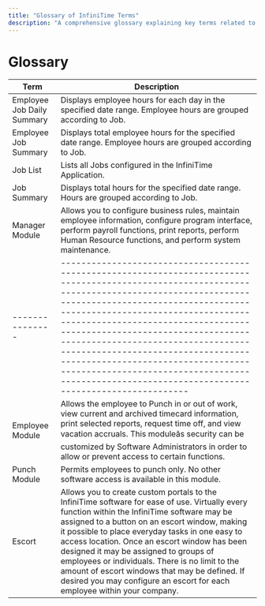 ```yaml
---
title: "Glossary of InfiniTime Terms"
description: "A comprehensive glossary explaining key terms related to employee hours, jobs, and summaries within the InfiniTime application."
---
```


# Glossary

| Term                       | Description                                                                                                                                                                                                                                                                                                                                                                                                                                                                                                                |
| -------------------------- | -------------------------------------------------------------------------------------------------------------------------------------------------------------------------------------------------------------------------------------------------------------------------------------------------------------------------------------------------------------------------------------------------------------------------------------------------------------------------------------------------------------------------- |
| Employee Job Daily Summary | Displays employee hours for each day in the specified date range. Employee hours are grouped according to Job.                                                                                                                                                                                                                                                                                                                                                                                                             |
| Employee Job Summary       | Displays total employee hours for the specified date range. Employee hours are grouped according to Job.                                                                                                                                                                                                                                                                                                                                                                                                                   |
| Job List                   | Lists all Jobs configured in the InfiniTime Application.                                                                                                                                                                                                                                                                                                                                                                                                                                                                   |
| Job Summary                | Displays total hours for the specified date range. Hours are grouped according to Job.                                                                                                                                                                                                                                                                                                                                                                                                                                     |
| Manager Module             | Allows you to configure business rules, maintain employee information, configure program interface, perform payroll functions, print reports, perform Human Resource functions, and perform system maintenance.                                                                                                                                                                                                                                                                                                            |
| ---------------            | -------------------------------------------------------------------------------------------------------------------------------------------------------------------------------------------------------------------------------------------------------------------------------------------------------------------------------------------------------------------------------------------------------------------------------------------------------------------------------------------------------------------------- |
| Employee Module            | Allows the employee to Punch in or out of work, view current and archived timecard information, print selected reports, request time off, and view vacation accruals. This moduleâs security can be customized by Software Administrators in order to allow or prevent access to certain functions.                                                                                                                                                                                                                        |
| Punch Module               | Permits employees to punch only. No other software access is available in this module.                                                                                                                                                                                                                                                                                                                                                                                                                                     |
| Escort                     | Allows you to create custom portals to the InfiniTime software for ease of use. Virtually every function within the InfiniTime software may be assigned to a button on an escort window, making it possible to place everyday tasks in one easy to access location. Once an escort window has been designed it may be assigned to groups of employees or individuals. There is no limit to the amount of escort windows that may be defined. If desired you may configure an escort for each employee within your company. |
